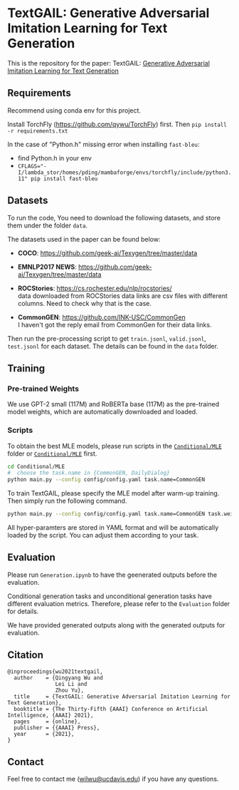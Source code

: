 # TextGAIL: Generative Adversarial Imitation Learning for Text Generation

This is the repository for the paper: TextGAIL: [Generative Adversarial Imitation Learning for Text Generation](https://arxiv.org/abs/2004.13796)

## Requirements

Recommend using conda env for this project.

Install TorchFly (https://github.com/qywu/TorchFly) first. Then `pip install -r requirements.txt`

In the case of "Python.h" missing error when installing `fast-bleu`:
- find Python.h in your env
- `CFLAGS="-I/lambda_stor/homes/pding/mambaforge/envs/torchfly/include/python3.11" pip install fast-bleu`

## Datasets

To run the code, You need to download the following datasets, and store them under the folder `data`.

The datasets used in the paper can be found below:
- **COCO**: https://github.com/geek-ai/Texygen/tree/master/data

- **EMNLP2017 NEWS**: https://github.com/geek-ai/Texygen/tree/master/data

- **ROCStories**: https://cs.rochester.edu/nlp/rocstories/ <br>
  data downloaded from ROCStories data links are csv files with different columns. Need to check why that is the case.

- **CommonGEN**: https://github.com/INK-USC/CommonGen <br>
  I haven't got the reply email from CommonGen for their data links.

Then run the pre-processing script to get `train.jsonl`, `valid.jsonl`, `test.jsonl` for each dataset.
The details can be found in the `data` folder.

## Training

### Pre-trained Weights

We use GPT-2 small (117M) and RoBERTa base (117M) as the pre-trained model weights, which are automatically downloaded and loaded.

### Scripts

To obtain the best MLE models, please run scripts in the [`Conditional/MLE`](https://github.com/qywu/TextGAIL/tree/master/Conditional/MLE) folder or [`Conditional/MLE`](https://github.com/qywu/TextGAIL/tree/master/Unconditional/MLE) first.

```bash
cd Conditional/MLE
#  choose the task.name in {CommonGEN, DailyDialog}
python main.py --config config/config.yaml task.name=CommonGEN
```

To train TextGAIL, please specify the MLE model after warm-up training. Then simply run the following command.

```bash
python main.py --config config/config.yaml task.name=CommonGEN task.weights_path="../../../MLE/outputs/CommonGEN/Checkpoints/iter_252_model_state.pth"
```

All hyper-paramters are stored in YAML format and will be automatically loaded by the script. You can adjust them according to your task.

## Evaluation

Please run `Generation.ipynb` to have the geenerated outputs before the evaluation.

Conditional generation tasks and unconditional generation tasks have different evaluation metrics.
Therefore, please refer to the `Evaluation` folder for details.

We have provided generated outputs along with the generated outputs for evaluation.


## Citation

```
@inproceedings{wu2021textgail,
  author    = {Qingyang Wu and
               Lei Li and
               Zhou Yu},
  title     = {TextGAIL: Generative Adversarial Imitation Learning for Text Generation},
  booktitle = {The Thirty-Fifth {AAAI} Conference on Artificial Intelligence, {AAAI} 2021},
  pages     = {online},
  publisher = {{AAAI} Press},
  year      = {2021},
}
```

## Contact

Feel free to contact me (wilwu@ucdavis.edu) if you have any questions.
